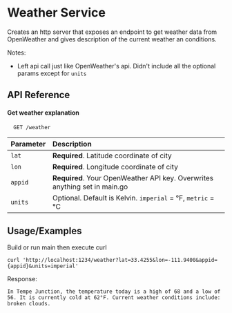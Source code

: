 
# Weather Service

Creates an http server that exposes an endpoint to get weather data from OpenWeather and gives description of the current weather an conditions.

Notes:
- Left api call just like OpenWeather's api. Didn't include all the optional params except for `units`





## API Reference

#### Get weather explanation

```http
  GET /weather
```

| Parameter | Description                |
| :-------- |  :------------------------- |
| `lat`   |  **Required**. Latitude coordinate of city  |
| `lon`   |  **Required**. Longitude coordinate of city |
| `appid`   |  **Required**. Your OpenWeather API key. Overwrites anything set in main.go  |
| `units`   |  Optional. Default is Kelvin. `imperial` = °F, `metric` = °C |





## Usage/Examples

Build or run main then execute curl

```
curl 'http://localhost:1234/weather?lat=33.4255&lon=-111.9400&appid={appid}&units=imperial'
```

Response:
```
In Tempe Junction, the temperature today is a high of 68 and a low of 56. It is currently cold at 62°F. Current weather conditions include: broken clouds.
```
